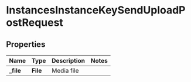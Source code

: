 

# InstancesInstanceKeySendUploadPostRequest


## Properties

| Name | Type | Description | Notes |
|------------ | ------------- | ------------- | -------------|
|**_file** | **File** | Media file |  |



